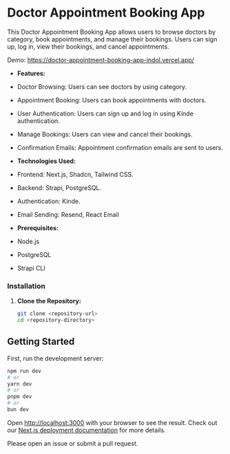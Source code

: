 # Doctor Appointment Booking App

This Doctor Appointment Booking App allows users to browse doctors by category, book appointments, and manage their bookings. Users can sign up, log in, view their bookings, and cancel appointments. 

Demo: https://doctor-appointment-booking-app-indol.vercel.app/

- **Features:** 
- Doctor Browsing: Users can see doctors by using category.
- Appointment Booking: Users can book appointments with doctors.
- User Authentication: Users can sign up and log in using Kinde authentication.
- Manage Bookings: Users can view and cancel their bookings.
- Confirmation Emails: Appointment confirmation emails are sent to users.

- **Technologies Used:**
- Frontend: Next.js, Shadcn, Tailwind CSS.
- Backend: Strapi, PostgreSQL.
- Authentication: Kinde.
- Email Sending: Resend, React Email

- **Prerequisites:**
- Node.js
- PostgreSQL
- Strapi CLI

### Installation

1. **Clone the Repository:**
   
   ```bash
   git clone <repository-url>
   cd <repository-directory>

## Getting Started

First, run the development server:

```bash
npm run dev
# or
yarn dev
# or
pnpm dev
# or
bun dev
```

Open [http://localhost:3000](http://localhost:3000) with your browser to see the result.
Check out our [Next.js deployment documentation](https://nextjs.org/docs/deployment) for more details.

Please open an issue or submit a pull request.
